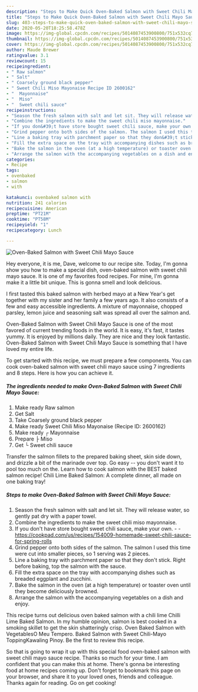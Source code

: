 ```yaml
---
description: "Steps to Make Quick Oven-Baked Salmon with Sweet Chili Mayo Sauce"
title: "Steps to Make Quick Oven-Baked Salmon with Sweet Chili Mayo Sauce"
slug: 403-steps-to-make-quick-oven-baked-salmon-with-sweet-chili-mayo-sauce
date: 2020-05-20T18:25:58.478Z
image: https://img-global.cpcdn.com/recipes/5014087453900800/751x532cq70/oven-baked-salmon-with-sweet-chili-mayo-sauce-recipe-main-photo.jpg
thumbnail: https://img-global.cpcdn.com/recipes/5014087453900800/751x532cq70/oven-baked-salmon-with-sweet-chili-mayo-sauce-recipe-main-photo.jpg
cover: https://img-global.cpcdn.com/recipes/5014087453900800/751x532cq70/oven-baked-salmon-with-sweet-chili-mayo-sauce-recipe-main-photo.jpg
author: Maude Brewer
ratingvalue: 3.1
reviewcount: 15
recipeingredient:
- " Raw salmon"
- " Salt"
- " Coarsely ground black pepper"
- " Sweet Chili Miso Mayonaise Recipe ID 2600162"
- "  Mayonnaise"
- "  Miso"
- "  Sweet chili sauce"
recipeinstructions:
- "Season the fresh salmon with salt and let sit. They will release water, so gently pat dry with a paper towel."
- "Combine the ingredients to make the sweet chili miso mayonnaise."
- "If you don&#39;t have store bought sweet chili sauce, make your own.  https://cookpad.com/us/recipes/154009-homemade-sweet-chili-sauce-for-spring-rolls"
- "Grind pepper onto both sides of the salmon. The salmon I used this time were cut into smaller pieces, so 1 serving was 2 pieces."
- "Line a baking tray with parchment paper so that they don&#39;t stick. Right before baking, top the salmon with the sauce."
- "Fill the extra space on the tray with accompanying dishes such as breaded eggplant and zucchini."
- "Bake the salmon in the oven (at a high temperature) or toaster oven until they become deliciously browned."
- "Arrange the salmon with the accompanying vegetables on a dish and enjoy."
categories:
- Recipe
tags:
- ovenbaked
- salmon
- with

katakunci: ovenbaked salmon with 
nutrition: 241 calories
recipecuisine: American
preptime: "PT21M"
cooktime: "PT58M"
recipeyield: "1"
recipecategory: Lunch

---
```



![Oven-Baked Salmon with Sweet Chili Mayo Sauce](https://img-global.cpcdn.com/recipes/5014087453900800/751x532cq70/oven-baked-salmon-with-sweet-chili-mayo-sauce-recipe-main-photo.jpg)

Hey everyone, it is me, Dave, welcome to our recipe site. Today, I'm gonna show you how to make a special dish, oven-baked salmon with sweet chili mayo sauce. It is one of my favorites food recipes. For mine, I'm gonna make it a little bit unique. This is gonna smell and look delicious.

I first tasted this baked salmon with herbed mayo at a New Year&#39;s get together with my sister and her family a few years ago. It also consists of a few and easy accessible ingredients. A mixture of mayonnaise, chopped parsley, lemon juice and seasoning salt was spread all over the salmon and.

Oven-Baked Salmon with Sweet Chili Mayo Sauce is one of the most favored of current trending foods in the world. It is easy, it's fast, it tastes yummy. It is enjoyed by millions daily. They are nice and they look fantastic. Oven-Baked Salmon with Sweet Chili Mayo Sauce is something that I have loved my entire life.


To get started with this recipe, we must prepare a few components. You can cook oven-baked salmon with sweet chili mayo sauce using 7 ingredients and 8 steps. Here is how you can achieve it.

<!--inarticleads1-->

##### The ingredients needed to make Oven-Baked Salmon with Sweet Chili Mayo Sauce:

1. Make ready  Raw salmon
1. Get  Salt
1. Take  Coarsely ground black pepper
1. Make ready  Sweet Chili Miso Mayonaise (Recipe ID: 2600162)
1. Make ready  ┌ Mayonnaise
1. Prepare  ├ Miso
1. Get  └ Sweet chili sauce


Transfer the salmon fillets to the prepared baking sheet, skin side down, and drizzle a bit of the marinade over top. Go easy -- you don&#39;t want it to pool too much on the. Learn how to cook salmon with the BEST baked salmon recipe! Chili Lime Baked Salmon: A complete dinner, all made on one baking tray! 

<!--inarticleads2-->

##### Steps to make Oven-Baked Salmon with Sweet Chili Mayo Sauce:

1. Season the fresh salmon with salt and let sit. They will release water, so gently pat dry with a paper towel.
1. Combine the ingredients to make the sweet chili miso mayonnaise.
1. If you don&#39;t have store bought sweet chili sauce, make your own. -  - https://cookpad.com/us/recipes/154009-homemade-sweet-chili-sauce-for-spring-rolls
1. Grind pepper onto both sides of the salmon. The salmon I used this time were cut into smaller pieces, so 1 serving was 2 pieces.
1. Line a baking tray with parchment paper so that they don&#39;t stick. Right before baking, top the salmon with the sauce.
1. Fill the extra space on the tray with accompanying dishes such as breaded eggplant and zucchini.
1. Bake the salmon in the oven (at a high temperature) or toaster oven until they become deliciously browned.
1. Arrange the salmon with the accompanying vegetables on a dish and enjoy.


This recipe turns out delicious oven baked salmon with a chili lime Chilli Lime Baked Salmon. In my humble opinion, salmon is best cooked in a smoking skillet to get the skin shatteringly crisp. Oven Baked Salmon with VegetablesO Meu Tempero. Baked Salmon with Sweet Chili-Mayo ToppingKawaling Pinoy. Be the first to review this recipe. 

So that is going to wrap it up with this special food oven-baked salmon with sweet chili mayo sauce recipe. Thanks so much for your time. I am confident that you can make this at home. There's gonna be interesting food at home recipes coming up. Don't forget to bookmark this page on your browser, and share it to your loved ones, friends and colleague. Thanks again for reading. Go on get cooking!
